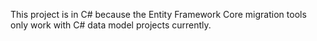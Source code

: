 ﻿This project is in C# because the Entity Framework Core migration tools only work with C# data model projects currently.